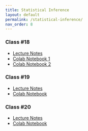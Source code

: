 ```yaml
---
title: Statistical Inference
layout: default
permalink: /statistical-inference/
nav_order: 8
---
```


### **Class #18**
- [Lecture Notes](https://daffodil-brand-804.notion.site/Class-18-10f52d8e3f6d8033ae7af68240d33437)
- [Colab Notebook 1](https://github.com/pharringtonp19/business-analytics/blob/main/notebooks/partially_applying_functions.ipynb)
- [Colab Notebook 2](https://github.com/pharringtonp19/business-analytics/blob/main/notebooks/si_zero.ipynb)

### **Class #19**
- [Lecture Notes](https://daffodil-brand-804.notion.site/Class-19-12a52d8e3f6d806da0e6c4ec8ed19236?pvs=4)
- [Colab Notebook](https://github.com/pharringtonp19/business-analytics/blob/main/notebooks/distributions_two.ipynb)

### **Class #20**
- [Lecture Notes](https://daffodil-brand-804.notion.site/Class-20-11f52d8e3f6d804cbc36d5bb17936348)
- [Colab Notebook](https://github.com/pharringtonp19/business-analytics/blob/main/notebooks/regression1.ipynb)

<!-- ### **Class #19**
- [Lecture Notes](https://daffodil-brand-804.notion.site/Class-18-10f52d8e3f6d8033ae7af68240d33437)
- [Colab Notebook 1](https://github.com/pharringtonp19/business-analytics/blob/main/notebooks/partially_applying_functions.ipynb)
- [Colab Notebook 2](https://github.com/pharringtonp19/business-analytics/blob/main/notebooks/si_zero.ipynb) -->